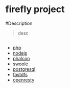 # firefly project
>

#Description
> desc


##  
- [php](php.net)
- [nodejs](http://nodejs.org/)
- [phalcon](phaclonphp.com)
- [swoole](swoole.com)
- [postgresql](https://www.postgresql.org)
- [fastdfs](https://github.com/happyfish100/fastdfs)
- [openresty](https://openresty.org)

